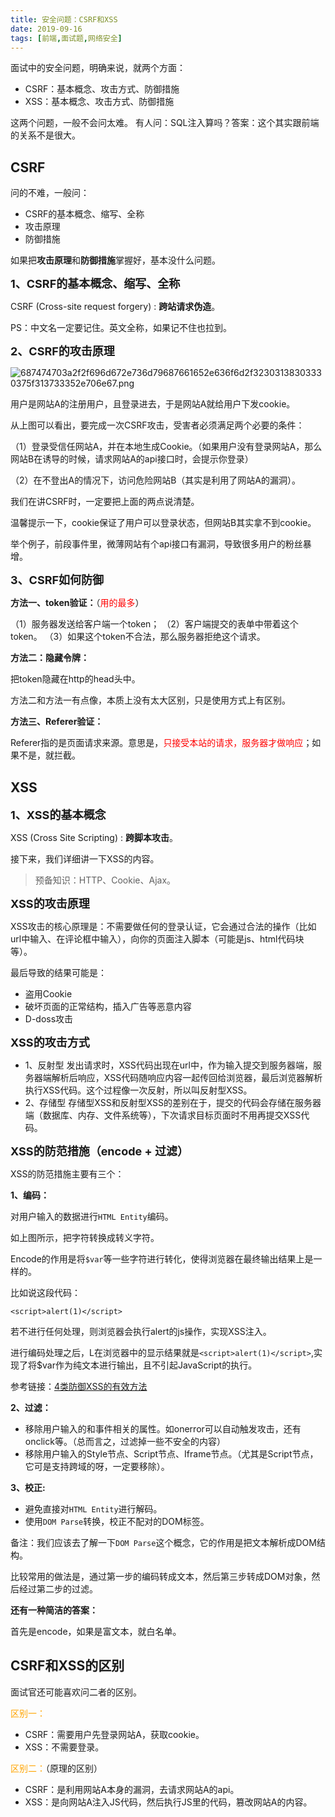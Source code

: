```yaml
---
title: 安全问题：CSRF和XSS
date: 2019-09-16
tags: [前端,面试题,网络安全]
---
```


面试中的安全问题，明确来说，就两个方面：

+ CSRF：基本概念、攻击方式、防御措施
+ XSS：基本概念、攻击方式、防御措施

这两个问题，一般不会问太难。
有人问：SQL注入算吗？答案：这个其实跟前端的关系不是很大。

<!-- more -->

## CSRF

问的不难，一般问：

+ CSRF的基本概念、缩写、全称
+ 攻击原理
+ 防御措施

如果把**攻击原理**和**防御措施**掌握好，基本没什么问题。

**<font size=4>1、CSRF的基本概念、缩写、全称</font>**

CSRF (Cross-site request forgery) : **跨站请求伪造**。

PS：中文名一定要记住。英文全称，如果记不住也拉到。

**<font size=4>2、CSRF的攻击原理</font>**

![687474703a2f2f696d672e736d79687661652e636f6d2f32303138303330375f313733352e706e67.png](https://i.loli.net/2019/09/16/P42GiVauDsTO6HE.png)

用户是网站A的注册用户，且登录进去，于是网站A就给用户下发cookie。

从上图可以看出，要完成一次CSRF攻击，受害者必须满足两个必要的条件：

（1）登录受信任网站A，并在本地生成Cookie。（如果用户没有登录网站A，那么网站B在诱导的时候，请求网站A的api接口时，会提示你登录）

（2）在不登出A的情况下，访问危险网站B（其实是利用了网站A的漏洞）。

我们在讲CSRF时，一定要把上面的两点说清楚。

温馨提示一下，cookie保证了用户可以登录状态，但网站B其实拿不到cookie。

举个例子，前段事件里，微薄网站有个api接口有漏洞，导致很多用户的粉丝暴增。

**<font size=4>3、CSRF如何防御</font>**

**方法一、token验证：**（<font color=red>用的最多</font>）

（1）服务器发送给客户端一个token；
（2）客户端提交的表单中带着这个token。
（3）如果这个token不合法，那么服务器拒绝这个请求。

**方法二：隐藏令牌：**

把token隐藏在http的head头中。

方法二和方法一有点像，本质上没有太大区别，只是使用方式上有区别。

**方法三、Referer验证：**

Referer指的是页面请求来源。意思是，<font color=red>只接受本站的请求，服务器才做响应</font>；如果不是，就拦截。

## XSS

**<font size=4>1、XSS的基本概念</font>**

XSS (Cross Site Scripting) : **跨脚本攻击**。

接下来，我们详细讲一下XSS的内容。

> 预备知识：HTTP、Cookie、Ajax。

**<font size=4>XSS的攻击原理</font>**

XSS攻击的核心原理是：不需要做任何的登录认证，它会通过合法的操作（比如url中输入、在评论框中输入），向你的页面注入脚本（可能是js、html代码块等）。

最后导致的结果可能是：

+ 盗用Cookie
+ 破坏页面的正常结构，插入广告等恶意内容
+ D-doss攻击

**<font size=4>XSS的攻击方式</font>**

+ 1、反射型
发出请求时，XSS代码出现在url中，作为输入提交到服务器端，服务器端解析后响应，XSS代码随响应内容一起传回给浏览器，最后浏览器解析执行XSS代码。这个过程像一次反射，所以叫反射型XSS。
+ 2、存储型
存储型XSS和反射型XSS的差别在于，提交的代码会存储在服务器端（数据库、内存、文件系统等），下次请求目标页面时不用再提交XSS代码。

**<font size=4>XSS的防范措施（encode + 过滤）</font>**

XSS的防范措施主要有三个：

**1、编码：**

对用户输入的数据进行`HTML Entity`编码。

如上图所示，把字符转换成转义字符。

Encode的作用是将`$var`等一些字符进行转化，使得浏览器在最终输出结果上是一样的。

比如说这段代码：

```<script>alert(1)</script>```

若不进行任何处理，则浏览器会执行alert的js操作，实现XSS注入。

进行编码处理之后，L在浏览器中的显示结果就是`<script>alert(1)</script>`,实现了将$var作为纯文本进行输出，且不引起JavaScript的执行。

参考链接：[4类防御XSS的有效方法](https://www.jianshu.com/p/599fcd03fd3b)

**2、过滤：**

+ 移除用户输入的和事件相关的属性。如onerror可以自动触发攻击，还有onclick等。（总而言之，过滤掉一些不安全的内容）
+ 移除用户输入的Style节点、Script节点、Iframe节点。（尤其是Script节点，它可是支持跨域的呀，一定要移除）。

**3、校正:**

+ 避免直接对`HTML Entity`进行解码。
+ 使用`DOM Parse`转换，校正不配对的DOM标签。

备注：我们应该去了解一下`DOM Parse`这个概念，它的作用是把文本解析成DOM结构。

比较常用的做法是，通过第一步的编码转成文本，然后第三步转成DOM对象，然后经过第二步的过滤。

**还有一种简洁的答案：**

首先是encode，如果是富文本，就白名单。

## CSRF和XSS的区别

面试官还可能喜欢问二者的区别。

<font color=orange>区别一：</font>

+ CSRF：需要用户先登录网站A，获取cookie。
+ XSS：不需要登录。

<font color=orange>区别二：</font>（原理的区别）

+ CSRF：是利用网站A本身的漏洞，去请求网站A的api。
+ XSS：是向网站A注入JS代码，然后执行JS里的代码，篡改网站A的内容。
